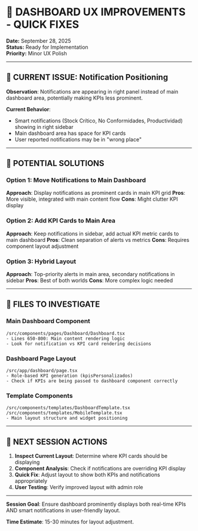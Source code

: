 # 🔧 DASHBOARD UX IMPROVEMENTS - QUICK FIXES
**Date:** September 28, 2025  
**Status:** Ready for Implementation  
**Priority:** Minor UX Polish

---

## 🎯 CURRENT ISSUE: Notification Positioning

**Observation**: Notifications are appearing in right panel instead of main dashboard area, potentially making KPIs less prominent.

**Current Behavior**:
- Smart notifications (Stock Crítico, No Conformidades, Productividad) showing in right sidebar
- Main dashboard area has space for KPI cards
- User reported notifications may be in "wrong place"

---

## 🔧 POTENTIAL SOLUTIONS

### Option 1: Move Notifications to Main Dashboard
**Approach**: Display notifications as prominent cards in main KPI grid
**Pros**: More visible, integrated with main content flow
**Cons**: Might clutter KPI display

### Option 2: Add KPI Cards to Main Area
**Approach**: Keep notifications in sidebar, add actual KPI metric cards to main dashboard
**Pros**: Clean separation of alerts vs metrics
**Cons**: Requires component layout adjustment

### Option 3: Hybrid Layout
**Approach**: Top-priority alerts in main area, secondary notifications in sidebar
**Pros**: Best of both worlds
**Cons**: More complex logic needed

---

## 📍 FILES TO INVESTIGATE

### Main Dashboard Component
```
/src/components/pages/Dashboard/Dashboard.tsx
- Lines 650-800: Main content rendering logic
- Look for notification vs KPI card rendering decisions
```

### Dashboard Page Layout
```
/src/app/dashboard/page.tsx
- Role-based KPI generation (kpisPersonalizados)
- Check if KPIs are being passed to dashboard component correctly
```

### Template Components
```
/src/components/templates/DashboardTemplate.tsx
/src/components/templates/MobileTemplate.tsx
- Main layout structure and widget positioning
```

---

## 🎯 NEXT SESSION ACTIONS

1. **Inspect Current Layout**: Determine where KPI cards should be displaying
2. **Component Analysis**: Check if notifications are overriding KPI display
3. **Quick Fix**: Adjust layout to show both KPIs and notifications appropriately
4. **User Testing**: Verify improved layout with admin role

---

**Session Goal**: Ensure dashboard prominently displays both real-time KPIs AND smart notifications in user-friendly layout.

**Time Estimate**: 15-30 minutes for layout adjustment.
